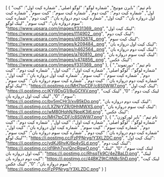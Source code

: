 [
  {
    "نام تیم": "بایرن مونیخ",
    "شماره لوگو": "لوگو اصلی",
    "شماره کیت اول": "کیت اول",
    "شماره کیت دوم": "کیت دوم",
    "شماره کیت سوم": "کیت سوم",
    "شماره کیت اول دروازه بان": "کیت اول",
    "شماره کیت دوم دروازه بان": "کیت دوم",
    "شماره کیت سوم دروازه بان": "کیت سوم",
    "لینک لوگو": "https://www.upsara.com/images/f331369_.png",
    "لینک کیت اول": "https://www.upsara.com/images/l114902_.png",
    "لینک کیت دوم": "https://www.upsara.com/images/d932674_.png",
    "لینک کیت سوم": "https://www.upsara.com/images/k209484_.png",
    "لینک کیت اول دروازه بان": "https://www.upsara.com/images/n462564_.png",
    "لینک کیت دوم دروازه بان": "https://www.upsara.com/images/a740810_.png",
    "لینک کیت سوم دروازه بان": "https://www.upsara.com/images/y474856_.png",
    "لینک عکس": "https://www.upsara.com/images/f331369_.png"
  },
  {
    "نام تیم": "دورتموند",
    "شماره لوگو": "لوگو اصلی",
    "شماره کیت اول": "کیت اول",
    "شماره کیت دوم": "کیت دوم",
    "شماره کیت سوم": "کیت سوم",
    "شماره کیت اول دروازه بان": "کیت اول",
    "شماره کیت دوم دروازه بان": "کیت دوم",
    "شماره کیت سوم دروازه بان": "کیت سوم",
    "لینک لوگو": "https://i.postimg.cc/MH7tpCDF/c8S0WW7.png",
    "لینک کیت اول": "https://i.postimg.cc/KYj9DsG1/8uGCfXV.png",
    "لینک کیت دوم": "0",
    "لینک کیت سوم": "0",
    "لینک کیت اول دروازه بان": "https://i.postimg.cc/bv5mCHr3/xvB5kDq.png",
    "لینک کیت دوم دروازه بان": "https://i.postimg.cc/LXZNrYZR/0HhMWXS.png",
    "لینک کیت سوم دروازه بان": "https://i.postimg.cc/wM80HqhN/NppK3i6.png",
    "لینک عکس": "https://i.postimg.cc/MH7tpCDF/c8S0WW7.png"
  },
  {
    "نام تیم": "بایر لورکوزن",
    "شماره لوگو": "لوگو اصلی",
    "شماره کیت اول": "کیت اول",
    "شماره کیت دوم": "کیت دوم",
    "شماره کیت سوم": "کیت سوم",
    "شماره کیت اول دروازه بان": "کیت اول",
    "شماره کیت دوم دروازه بان": "کیت دوم",
    "شماره کیت سوم دروازه بان": "کیت سوم",
    "لینک لوگو": "https://i.postimg.cc/FzPPNryg/Y3XLZDC.png",
    "لینک کیت اول": "https://i.postimg.cc/ydKJ6hvK/6p4vSLd.png",
    "لینک کیت دوم": "https://i.postimg.cc/d19hh7xy/QncRgwO.png",
    "لینک کیت سوم": "0",
    "لینک کیت اول دروازه بان": "https://i.postimg.cc/RhsqTk9C/4eZBaLD.png",
    "لینک کیت دوم دروازه بان": "https://i.postimg.cc/44BKZ9tC/tN8c5hD.png",
    "لینک کیت سوم دروازه بان": "0",
    "لینک عکس": "https://i.postimg.cc/FzPPNryg/Y3XLZDC.png"
  }
]